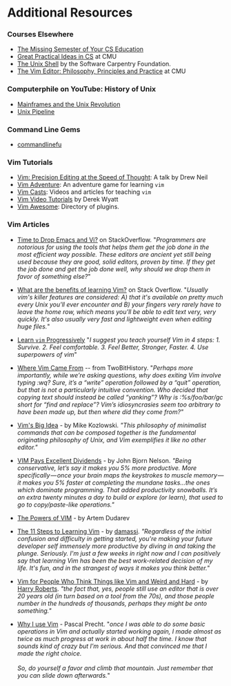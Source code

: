 # Additional Resources

### Courses Elsewhere

- [The Missing Semester of Your CS Education](https://missing.csail.mit.edu/)
- [Great Practical Ideas in CS](https://www.cs.cmu.edu/~15131/f17/) at CMU
- [The Unix Shell](https://swcarpentry.github.io/shell-novice/) by the Software Carpentry Foundation.
- [The Vim Editor: Philosophy, Principles and Practice](http://www.andrew.cmu.edu/user/haoxuany/vim/) at CMU
 
### Computerphile on YouTube: History of Unix

 - [Mainframes and the Unix Revolution](https://www.youtube.com/watch?v=-rPPqm44xLs)
 - [Unix Pipeline](https://www.youtube.com/watch?v=bKzonnwoR2I)

### Command Line Gems

- [commandlinefu](https://www.commandlinefu.com/commands/browse/sort-by-votes)

### Vim Tutorials

- [Vim: Precision Editing at the Speed of Thought](https://vimeo.com/53144573): A talk by Drew Neil
- [Vim Adventure](https://www.vim-adventures.com): An adventure game for
  learning `vim`
- [Vim Casts](http://vimcasts.org/episodes/archive/): Videos and
  articles for teaching `vim`
- [Vim Video Tutorials](http://derekwyatt.org/vim/tutorials/) by Derek Wyatt
- [Vim Awesome](https://vimawesome.com/): Directory of plugins.

### Vim Articles

- [Time to Drop Emacs and Vi?](https://softwareengineering.stackexchange.com/questions/61738/time-to-drop-emacs-and-vi) on StackOverflow.  "_Programmers are notorious for using the tools that helps them get the job done in the most efficient way possible. These editors are ancient yet still being used because they are good, solid editors, proven by time. If they get the job done and get the job done well, why should we drop them in favor of something else?_"

- [What are the benefits of learning Vim?](https://stackoverflow.com/questions/597077/what-are-the-benefits-of-learning-vim) on Stack Overflow.  "_Usually vim's killer features are considered: A) that it's available on pretty much every Unix you'll ever encounter and B) your fingers very rarely have to leave the home row, which means you'll be able to edit text very, very quickly. It's also usually very fast and lightweight even when editing huge files._"

- [Learn `vim` Progressively](http://yannesposito.com/Scratch/en/blog/Learn-Vim-Progressively/) "_I suggest you teach yourself Vim in 4 steps: 1. Survive. 2.  Feel comfortable. 3.  Feel Better, Stronger, Faster. 4.  Use superpowers of vim_"

- [Where Vim Came From](https://twobithistory.org/2018/08/05/where-vim-came-from.html) -- from TwoBitHistory.  "_Perhaps more importantly, while we’re asking questions, why does exiting Vim involve typing :wq? Sure, it’s a “write” operation followed by a “quit” operation, but that is not a particularly intuitive convention. Who decided that copying text should instead be called “yanking”? Why is :%s/foo/bar/gc short for “find and replace”? Vim’s idiosyncrasies seem too arbitrary to have been made up, but then where did they come from?"_

- [Vim's Big Idea](https://medium.com/@mkozlows/why-atom-cant-replace-vim-433852f4b4d1) - by Mike Kozlowski. _"This philosophy of minimalist commands that can be composed together is the fundamental originating philosophy of Unix, and Vim exemplifies it like no other editor."_

- [VIM Pays Excellent Dividends](https://dispatches.artifexdeus.com/vim-pays-excellent-dividends-814241804984) - by John Bjorn Nelson.  _"Being conservative, let’s say it makes you 5% more productive. More specifically — once your brain maps the keystrokes to muscle memory — it makes you 5% faster at completing the mundane tasks…the ones which dominate programming. That added productivity snowballs. It’s an extra twenty minutes a day to build or explore (or learn), that used to go to copy/paste-like operations."_

- [The Powers of VIM](http://dudarev.com/blog/powers-of-vim/) - by Artem Dudarev

- [The 11 Steps to Learning Vim](https://github.com/damassi/learn-vim/blob/master/README.md) - by [damassi](https://github.com/damassi). _"Regardless of the initial confusion and difficulty in getting started, you're making your future developer self immensely more productive by diving in and taking the plunge. Seriously. I'm just a few weeks in right now and I can positively say that learning Vim has been the best work-related decision of my life. It's fun, and in the strangest of ways it makes you think better."_

- [Vim for People Who Think Things like Vim and Weird and Hard](https://csswizardry.com/2014/06/vim-for-people-who-think-things-like-vim-are-weird-and-hard/) - by [Harry Roberts](https://csswizardry.com/). _"the fact that, yes, people still use an editor that is over 20 years old (in turn based on a tool from the 70s), and those people number in the hundreds of thousands, perhaps they might be onto something."_

- [Why I use Vim](https://pascalprecht.github.io/posts/why-i-use-vim/) - Pascal Precht. "_once I was able to do some basic operations in Vim and actually started working again, I made almost as twice as much progress at work in about half the time. I know that sounds kind of crazy but I’m serious. And that convinced me that I made the right choice.<br><br>  So, do yourself a favor and climb that mountain. Just remember that you can slide down afterwards._"
